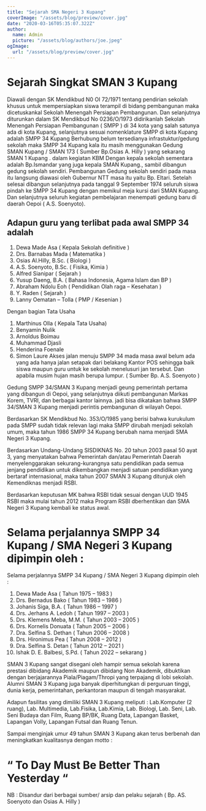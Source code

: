 ```yaml
---
title: "Sejarah SMA Negeri 3 Kupang"
coverImage: "/assets/blog/preview/cover.jpg"
date: "2020-03-16T05:35:07.322Z"
author:
  name: Admin
  picture: "/assets/blog/authors/joe.jpeg"
ogImage:
  url: "/assets/blog/preview/cover.jpg"
---
```


# Sejarah Singkat SMAN 3 Kupang
Diawali dengan SK Mendikbud N0 OI 72/1971 tentang pendirian sekolah khusus untuk mempersiapkan siswa terampil di bidang pembangunan maka dicetuskankal Sekolah Menengah Persiapan Pembangunan. Dan selanjutnya diturunkan dalam SK Mendikbud No 0236/O/1973 didirikanlah Sekolah Menengah Persiapan Pembangunan ( SMPP ) di 34 kota yang  salah satunya  ada di kota Kupang, selanjutnya sesuai nomenklature SMPP di kota Kupang adalah SMPP 34 Kupang 
Berhubung belum tersedianya infrastuktur/gedung sekolah maka SMPP 34 Kupang kala itu masih menggunakan Gedung SMAN  Kupang / SMAN 173 ( Sumber Bp.Osias A. Hilly ) yang sekarang SMAN 1 Kupang . dalam kegiatan KBM Dengan kepala sekolah sementara adalah Bp.Ismandar yang juga kepala SMAN Kupang., sambil dibangun gedung sekolah sendiri. 
Pembangunan Gedung sekolah sendiri pada masa itu langsung diawasi oleh Gubernur NTT masa itu yaitu Bp. Eltari.
Setelah selesai dibangun selanjutnya pada tanggal 9 September 1974 seluruh siswa pindah ke SMPP 34 Kupang dengan memikul meja kursi dari SMAN Kupang. Dan selanjutnya seluruh kegiatan pembelajaran menempati gedung baru di daerah Oepoi ( A.S. Soenyoto). 


## Adapun guru yang terlibat pada awal SMPP 34 adalah

1.	Dewa Made Asa	( Kepala Sekolah definitive )
2.	Drs. Barnabas Mada	( Matematika )
3.	Osias Al.Hilly, B.Sc.	( Biologi )
4.	A.S. Soenyoto, B.Sc.	( Fisika, Kimia )
5.	Alfred Sianipar		( Sejarah )
6.	Yusup Daeng, B.A.	( Bahasa Indonesia, Agama Islam dan BP )
7.	Abraham Ndolu Eoh	( Pendidikan Olah raga – Kesehatan )
8.	Y. Raden		( Sejarah )
9.	Lanny Oematan – Tolla	( PMP / Kesenian )

Dengan bagian Tata Usaha
1.	Marthinus Olla		( Kepala Tata Usaha)
2.	Benyamin Nulik
3.	Arnoldus Boimau
4.	Muhammad Djasli
5.	Henderina Foenale
6.	Simon Laure
Akses jalan menuju SMPP 34 mada masa awal belum ada yang ada hanya jalan setapak dari belakang Kantor POS sehingga baik siswa maupun guru untuk ke sekolah menelusuri jan tersebut. Dan apabila musim hujan masih berupa lumpur. ( Sumber Bp. A.S. Soenyoto )

Gedung SMPP 34/SMAN 3 Kupang menjadi geung pemerintah pertama yang dibangun di Oepoi, yang selanjutnya diikuti pembangunan Markas Korem, TVRI, dan berbagai kantor lainnya. jadi bisa dikatakan bahwa SMPP 34/SMAN 3 Kupang menjadi perintis pembangunan di wilayah Oepoi.

Berdasarkan SK Mendikbud No. 353/O/1985 yang berisi bahwa kurukulum pada SMPP sudah tidak relevan lagi maka SMPP dirubah menjadi sekolah umum, maka tahun 1986 SMPP 34 Kupang berubah nama menjadi SMA Negeri 3 Kupang.

Berdasarkan Undang-Undang SISDIKNAS No. 20 tahun 2003 pasal 50 ayat 3, yang menyatakan bahwa Pemerintah dan/atau Pemerintah Daerah menyelenggarakan sekurang-kurangnya satu pendidikan pada semua jenjang pendidikan untuk dikembangkan menjadi satuan pendidikan yang bertaraf internasional, maka tahun 2007 SMAN 3 Kupang ditunjuk oleh Kemendiknas menjadi RSBI.

Berdasarkan keputusan MK bahwa RSBI tidak sesuai dengan UUD 1945 RSBI maka mulai tahun 2012 maka Program RSBI dberhentikan dan SMA Negeri 3 Kupang kembali ke status awal.


# Selama perjalannya SMPP 34 Kupang / SMA Negeri 3 Kupang dipimpin oleh :

Selama perjalannya SMPP 34 Kupang / SMA Negeri 3 Kupang dipimpin oleh :
1.	Dewa Made Asa			( Tahun 1975 – 1983 )
2.	Drs. Bernadus Bako			( Tahun 1983 – 1986 )
3.	Johanis Siga, B.A.			( Tahun 1986 – 1997 ) 
4.	Drs. Jerhans A. Ledoh			( Tahun 1997 – 2003 )
5.	Drs. Klemens Meba, M.M.		( Tahun 2003 – 2005 ) 
6.	Drs. Kornelis Donuata			( Tahun 2005 – 2006 )
7.	Dra. Selfina S. Dethan			( Tahun 2006 – 2008 )
8.	Drs. Hironimus Pea			( Tahun 2008 – 2012 )
9.	Dra. Selfina S. Detan			( Tahun 2012 – 2021 )
10.	Ishak D. E. Balbesi, S.Pd.		( Tahun 2022 – sekarang )

SMAN 3 Kupang sangat disegani oleh hampir semua sekolah karena prestasi dibidang Akademik maupun dibidang Non Akademik, dibuktikan dengan berjajarannya Piala/Piagam/Thropi yang terpajang di lobi sekolah.
Alumni SMAN 3 Kupang juga banyak diperhitungkan di perguruan tinggi, dunia kerja, pemerintahan, perkantoran maupun di tengah masyarakat.

Adapun fasilitas yang dimiliki SMAN 3 Kupang meliputi : Lab.Komputer (2 ruang), Lab. Multimedia, Lab.Fisika, Lab.Kimia, Lab. Biologi, Lab. Seni, Lab. Seni Budaya dan Film, Ruang BP/BK, Ruang Data,  Lapangan Basket, Lapangan Volly, Lapangan Futsal dan Ruang Tenun.

Sampai menginjak umur 49 tahun SMAN 3 Kupang akan terus berbenah dan meningkatkan kualitasnya dengan motto : 

# “ To Day Must Be Better Than Yesterday “

NB : Disandur dari berbagai sumber/ arsip dan pelaku sejarah ( Bp. AS. Soenyoto dan Osias A. Hilly )
